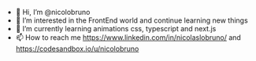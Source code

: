 - 👋 Hi, I’m @nicolobruno
- 👀 I’m interested in the FrontEnd world and continue learning new things
- 🌱 I’m currently learning animations css, typescript and next.js
- 📫 How to reach me https://www.linkedin.com/in/nicolaslobruno/ and https://codesandbox.io/u/nicolobruno

<!---
nicolobruno/nicolobruno is a ✨ special ✨ repository because its `README.md` (this file) appears on your GitHub profile.
You can click the Preview link to take a look at your changes.
--->
